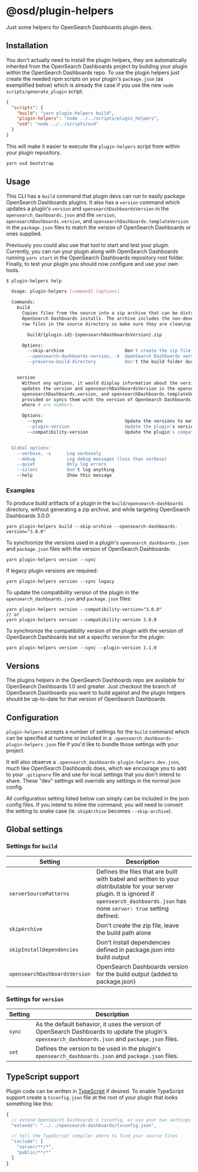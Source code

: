 # @osd/plugin-helpers

Just some helpers for OpenSearch Dashboards plugin devs.

## Installation

You don't actually need to install the plugin helpers, they are automatically inherited from the OpenSearch Dashboards project by building your plugin within the OpenSearch Dashboards repo. To use the plugin helpers just create the needed npm scripts on your plugin's `package.json` (as exemplified below) which
is already the case if you use the new `node scripts/generate_plugin` script.

```json
{
  "scripts": {
    "build": "yarn plugin-helpers build",
    "plugin-helpers": "node ../../scripts/plugin_helpers",
    "osd": "node ../../scripts/osd"
  }
}
```

This will make it easier to execute the `plugin-helpers` script from within your plugin repository.

```sh
yarn osd bootstrap
```

## Usage

This CLI has a `build` command that plugin devs can run to easily package OpenSearch Dashboards plugins. It also has a `version`
command which updates a plugin's `version` and `opensearchDashboardsVersion` in the `opensearch_dashboards.json` and the `version`,
`opensearchDashboards.version`, and `opensearchDashboards.templateVersion` in the `package.json` files to match the version of
OpenSearch Dashboards or ones supplied.

Previously you could also use that tool to start and test your plugin. Currently, you can run
your plugin along with OpenSearch Dashboards running `yarn start` in the OpenSearch Dashboards repository root folder. Finally, to test
your plugin you should now configure and use your own tools.

```sh
$ plugin-helpers help

  Usage: plugin-helpers [command] [options]

  Commands:
    build
      Copies files from the source into a zip archive that can be distributed for installation into production
      OpenSearch Dashboards installs. The archive includes the non-development npm dependencies and builds itself using
      raw files in the source directory so make sure they are clean/up to date. The resulting archive can be found at:

        build/{plugin.id}-{opensearchDashboardsVersion}.zip

      Options:
        --skip-archive                       Don't create the zip file, just create the build/opensearch-dashboards directory
        --opensearch-dashboards-version, -k  OpenSearch Dashboards version that the built plugin will target
        --preserve-build-directory           Don't the build folder during the build process, just delete everything inside it


    version
      Without any options, it would display information about the versions found in the manifest file. With options, it
      updates the version and opensearchDashboardsVersion in the opensearch_dashboards.json and the version,
      opensearchDashboards.version, and opensearchDashboards.templateVersion in the package.json files to the values
      provided or syncs them with the version of OpenSearch Dashboards. The versions are expected to start with #.#.#
      where # are numbers.

      Options:
        --sync                               Update the versions to match OpenSearch Dashboards'
        --plugin-version                     Update the plugin's version to the one specified
        --compatibility-version              Update the plugin's compatibility version to the one specified


  Global options:
    --verbose, -v      Log verbosely
    --debug            Log debug messages (less than verbose)
    --quiet            Only log errors
    --silent           Don't log anything
    --help             Show this message

```

### Examples

To produce build artifacts of a plugin in the `build/opensearch-dashboards` directory, without generating a zip archive, and while targeting OpenSearch Dashboards 3.0.0:

```
yarn plugin-helpers build --skip-archive --opensearch-dashboards-version="3.0.0"
```

To synchronize the versions used in a plugin's `opensearch_dashboards.json` and `package.json` files with the version of OpenSearch Dashboards:

```
yarn plugin-helpers version --sync
```

If legacy plugin versions are required:

```
yarn plugin-helpers version --sync legacy
```

To update the compatibility version of the plugin in the `opensearch_dashboards.json` and `package.json` files:

```
yarn plugin-helpers version --compatibility-version="3.0.0"
// or
yarn plugin-helpers version --compatibility-version 3.0.0
```

To synchronize the compatibility version of the plugin with the version of OpenSearch Dashboards but set a specific version for the plugin:

```
yarn plugin-helpers version --sync --plugin-version 1.1.0
```

## Versions

The plugins helpers in the OpenSearch Dashboards repo are available for OpenSearch Dashboards 1.0 and greater. Just checkout the branch of OpenSearch Dashboards you want to build against and the plugin helpers should be up-to-date for that version of OpenSearch Dashboards.

## Configuration

`plugin-helpers` accepts a number of settings for the `build` command which can be specified at runtime or included in a `.opensearch_dashboards-plugin-helpers.json` file if you'd like to bundle those settings with your project.

It will also observe a `.opensearch_dashboards-plugin-helpers.dev.json`, much like OpenSearch Dashboards does, which we encourage you to add to your `.gitignore` file and use for local settings that you don't intend to share. These "dev" settings will override any settings in the normal json config.

All configuration setting listed below can simply can be included in the json config files. If you intend to inline the command, you will need to convert the setting to snake case (ie. `skipArchive` becomes `--skip-archive`).

## Global settings

### Settings for `build`

| Setting                       | Description                                                                                                                                                                                  |
| ----------------------------- | -------------------------------------------------------------------------------------------------------------------------------------------------------------------------------------------- |
| `serverSourcePatterns`        | Defines the files that are built with babel and written to your distributable for your server plugin. It is ignored if `opensearch_dashboards.json` has none `server: true` setting defined. |
| `skipArchive`                 | Don't create the zip file, leave the build path alone                                                                                                                                        |
| `skipInstallDependencies`     | Don't install dependencies defined in package.json into build output                                                                                                                         |
| `opensearchDashboardsVersion` | OpenSearch Dashboards version for the build output (added to package.json)                                                                                                                   |

### Settings for `version`

| Setting | Description                                                                                                                                         |
| ------- | --------------------------------------------------------------------------------------------------------------------------------------------------- |
| `sync`  | As the default behavior, it uses the version of OpenSearch Dashboards to update the plugin's `opensearch_dashboards.json` and `package.json` files. |
| `set`   | Defines the version to be used in the plugin's `opensearch_dashboards.json` and `package.json` files.                                               |

## TypeScript support

Plugin code can be written in [TypeScript](http://www.typescriptlang.org/) if desired. To enable TypeScript support create a `tsconfig.json` file at the root of your plugin that looks something like this:

```js
{
  // extend OpenSearch Dashboards's tsconfig, or use your own settings
  "extends": "../../opensearch-dashboards/tsconfig.json",

  // tell the TypeScript compiler where to find your source files
  "include": [
    "server/**/*",
    "public/**/*"
  ]
}
```
